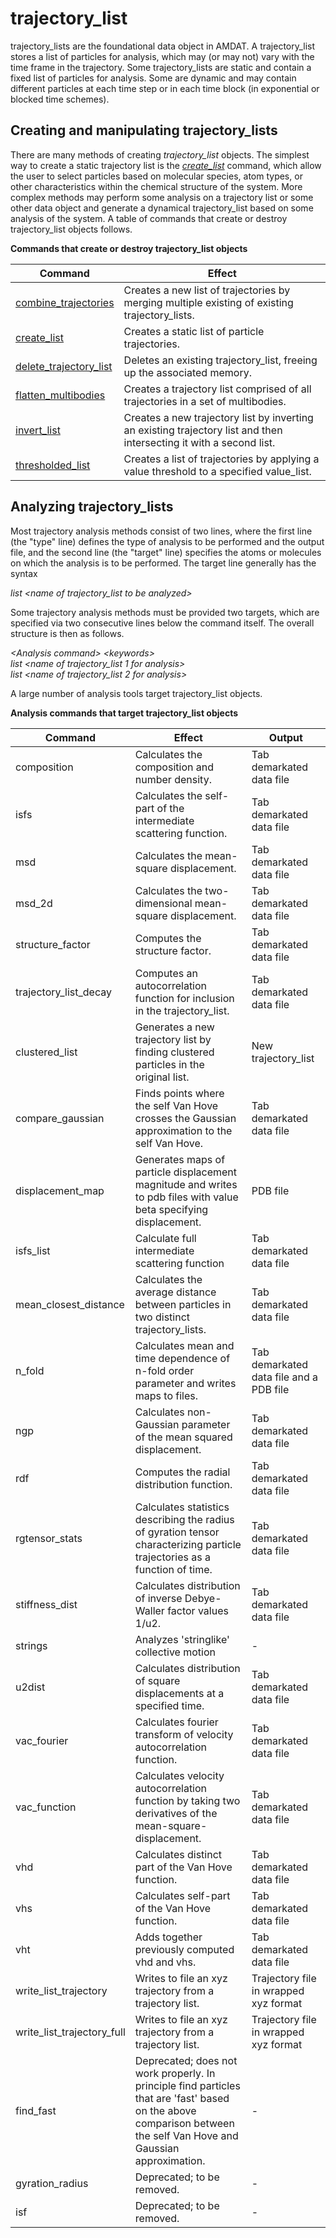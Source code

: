 <h1>trajectory_list</h1>

trajectory\_lists are the foundational data object in AMDAT. A trajectory\_list stores a list of particles for analysis, which may (or may not) vary with the time frame in the trajectory. Some trajectory\_lists are static and contain a fixed list of particles for analysis. Some are dynamic and may contain different particles at each time step or in each time block (in exponential or blocked time schemes). 

<h2>Creating and manipulating trajectory_lists</h2>

There are many methods of creating _trajectory\_list_ objects. The simplest way to create a static trajectory list is the _[create\_list](create_list.md)_ command, which allow the user to select particles based on molecular species, atom types, or other characteristics within the chemical structure of the system. More complex methods may perform some analysis on a trajectory list or some other data object and generate a dynamical trajectory\_list based on some analysis of the system. A table of commands that create or destroy trajectory\_list objects follows.

**Commands that create or destroy trajectory\_list objects**

| Command | Effect |
|----------|----------|
| [combine\_trajectories](combine_trajectories.md)    | Creates a new list of trajectories by merging multiple existing of existing trajectory\_lists. |
| [create\_list](create_list.md)    | Creates a static list of particle trajectories. |
| [delete\_trajectory_list](delete_trajectories.md) | Deletes an existing trajectory\_list, freeing up the associated memory. |
| [flatten\_multibodies](flatten_multibodies.md)    | Creates a trajectory list comprised of all trajectories in a set of multibodies. |
| [invert\_list](invert_list.md)    | Creates a new trajectory list by inverting an existing trajectory list and then intersecting it with a second list. |
| [thresholded\_list](thresholded_list.md)    | Creates a  list of trajectories by applying a value threshold to a specified value\_list. |

<h2>Analyzing trajectory_lists</h2>

Most trajectory analysis methods consist of two lines, where the first line (the "type" line) defines the type of analysis to be performed and the output file, and the second line (the "target" line) specifies the atoms or molecules on which the analysis is to be performed. The target line generally has the syntax

_list \<name of trajectory\_list to be analyzed\>_

Some trajectory analysis methods must be provided two targets, which are specified via two consecutive lines below the command itself. The overall structure is then as follows.

_\<Analysis command\> \<keywords\>_ <br>
_list <name of trajectory\_list 1 for analysis>_ <br>
_list <name of trajectory\_list 2 for analysis>_

A large number of analysis tools target trajectory\_list objects. 

**Analysis commands that target trajectory\_list objects**

| Command | Effect | Output |
|----------|----------|----------|
| composition | Calculates the composition and number density. | Tab demarkated data file |
| isfs | Calculates the self-part of the intermediate scattering function. | Tab demarkated data file |
| msd | Calculates the mean-square displacement. | Tab demarkated data file |
| msd\_2d | Calculates the two-dimensional mean-square displacement. | Tab demarkated data file |
| structure\_factor | Computes the structure factor. | Tab demarkated data file |
| trajectory\_list\_decay | Computes an autocorrelation function for inclusion in the trajectory\_list. | Tab demarkated data file |
| clustered\_list | Generates a new trajectory list by finding clustered particles in the original list. | New trajectory\_list |
| compare_gaussian | Finds points where the self Van Hove crosses the Gaussian approximation to the self Van Hove. | Tab demarkated data file |
| displacement_map | Generates maps of particle displacement magnitude and writes to pdb files with value beta specifying displacement.| PDB file |
| isfs\_list | Calculate full intermediate scattering function | Tab demarkated data file |
| mean\_closest\_distance | Calculates the average distance between particles in two distinct trajectory\_lists. | Tab demarkated data file |
| n\_fold | Calculates mean and time dependence of n-fold order parameter and writes maps to files. | Tab demarkated data file and a PDB file |
| ngp | Calculates non-Gaussian parameter of the mean squared displacement. | Tab demarkated data file |
| rdf | Computes the radial distribution function. | Tab demarkated data file |
| rgtensor\_stats | Calculates statistics describing the radius of gyration tensor characterizing particle trajectories as a function of time. | Tab demarkated data file |
| stiffness\_dist | Calculates distribution of inverse Debye-Waller factor values 1/u2. | Tab demarkated data file |
| strings | Analyzes 'stringlike' collective motion | - |
| u2dist | Calculates distribution of square displacements at a specified time. | Tab demarkated data file |
| vac\_fourier | Calculates fourier transform of velocity autocorrelation function. | Tab demarkated data file |
| vac\_function | Calculates velocity autocorrelation function by taking two derivatives of the mean-square-displacement. | Tab demarkated data file |
| vhd | Calculates distinct part of the Van Hove function.| Tab demarkated data file |
| vhs | Calculates self-part of the Van Hove function. | Tab demarkated data file |
| vht | Adds together previously computed vhd and vhs. | Tab demarkated data file |
| write\_list\_trajectory | Writes to file an xyz trajectory from a trajectory list.| Trajectory file in wrapped xyz format |
| write\_list\_trajectory\_full | Writes to file an xyz trajectory from a trajectory list.| Trajectory file in wrapped xyz format |
| find_fast | Deprecated; does not work properly. In principle find particles that are 'fast' based on the above comparison between the self Van Hove and Gaussian approximation.| - |
| gyration_radius | Deprecated; to be removed. | - |
| isf | Deprecated; to be removed. | - |

